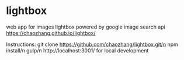 # lightbox
web app for images lightbox powered by google image search api
https://chaozhang.github.io/lightbox/

Instructions:
git clone https://github.com/chaozhang/lightbox.git/n
npm install/n
gulp/n
http://localhost:3001/ for local development

